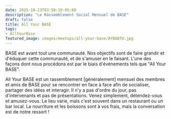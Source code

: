```yaml
---
date: 2025-10-23T03:50:10-05:00
description: "Le Rassemblement Social Mensuel de BASE"
draft: false
title: All Your BASE
tags: 
- AllYourBase
featured_image: images/meetups/all-your-base/AYBABTU.jpg
---
```


BASE est avant tout une communauté. Nos objectifs sont de faire grandir et d'éduquer cette communauté, et de s'amuser en le faisant. L'une des façons dont nous procédons est par le biais d'événements tels que "All Your BASE".

All Your BASE est un rassemblement [généralement] mensuel des membres et amis de BASE pour se rencontrer en face à face afin de socialiser, partager des idées et interagir. Il n'y a pas d'ordre du jour, pas d'intervenants et pas de présentations. Venez simplement, détendez-vous et amusez-vous. Le lieu varie, mais c'est souvent dans un restaurant ou un bar local. La nourriture et les boissons sont à vos frais, mais la conversation est de notre ressort !
